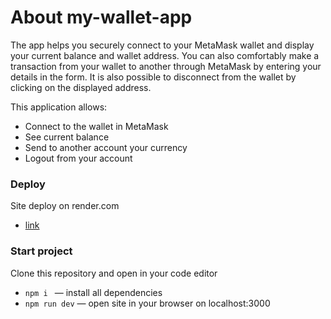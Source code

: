 # About my-wallet-app

The app helps you securely connect to your MetaMask wallet and display your current balance and wallet address. You can also comfortably make a transaction from your wallet to another through MetaMask by entering your details in the form. It is also possible to disconnect from the wallet by clicking on the displayed address.

This application allows:

- Connect to the wallet in MetaMask
- See current balance
- Send to another account your currency
- Logout from your account

### Deploy

Site deploy on render.com

- [link](my-wallet-app.onrender.com)

### Start project

Clone this repository and open in your code editor

- `npm i ` &mdash; install all dependencies
- `npm run dev` &mdash; open site in your browser on localhost:3000
